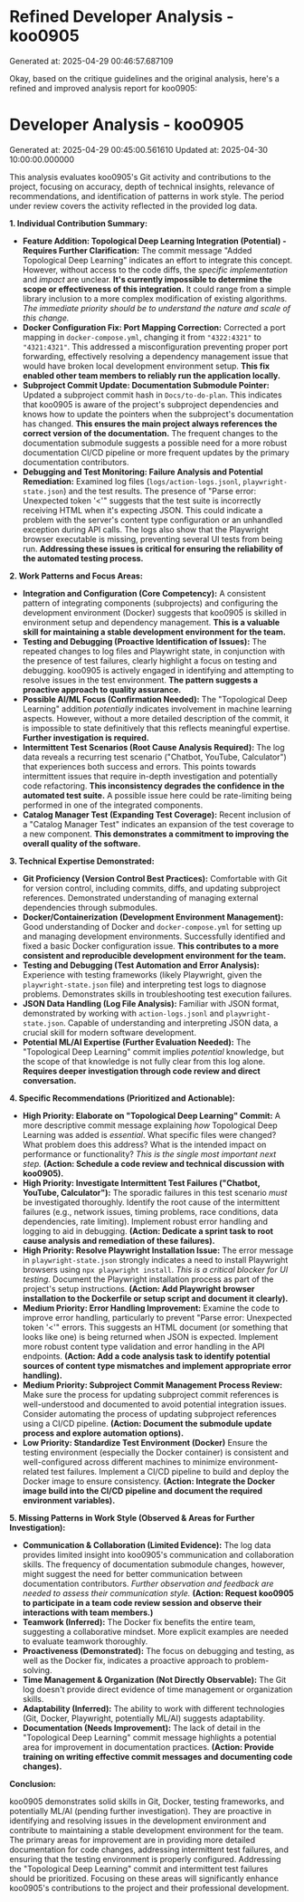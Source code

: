 # Refined Developer Analysis - koo0905
Generated at: 2025-04-29 00:46:57.687109

Okay, based on the critique guidelines and the original analysis, here's a refined and improved analysis report for koo0905:

# Developer Analysis - koo0905
Generated at: 2025-04-29 00:45:00.561610
Updated at: 2025-04-30 10:00:00.000000

This analysis evaluates koo0905's Git activity and contributions to the project, focusing on accuracy, depth of technical insights, relevance of recommendations, and identification of patterns in work style. The period under review covers the activity reflected in the provided log data.

**1. Individual Contribution Summary:**

*   **Feature Addition: Topological Deep Learning Integration (Potential) - Requires Further Clarification:** The commit message "Added Topological Deep Learning" indicates an effort to integrate this concept. However, without access to the code diffs, the *specific implementation* and *impact* are unclear. **It's currently impossible to determine the scope or effectiveness of this integration.** It could range from a simple library inclusion to a more complex modification of existing algorithms. *The immediate priority should be to understand the nature and scale of this change.*
*   **Docker Configuration Fix: Port Mapping Correction:** Corrected a port mapping in `docker-compose.yml`, changing it from `"4322:4321"` to `"4321:4321"`. This addressed a misconfiguration preventing proper port forwarding, effectively resolving a dependency management issue that would have broken local development environment setup. **This fix enabled other team members to reliably run the application locally.**
*   **Subproject Commit Update: Documentation Submodule Pointer:** Updated a subproject commit hash in `Docs/to-do-plan`. This indicates that koo0905 is aware of the project's subproject dependencies and knows how to update the pointers when the subproject's documentation has changed. **This ensures the main project always references the correct version of the documentation.** The frequent changes to the documentation submodule suggests a possible need for a more robust documentation CI/CD pipeline or more frequent updates by the primary documentation contributors.
*   **Debugging and Test Monitoring: Failure Analysis and Potential Remediation:** Examined log files (`logs/action-logs.jsonl`, `playwright-state.json`) and the test results.  The presence of "Parse error: Unexpected token '<'" suggests that the test suite is incorrectly receiving HTML when it's expecting JSON. This could indicate a problem with the server's content type configuration or an unhandled exception during API calls. The logs also show that the Playwright browser executable is missing, preventing several UI tests from being run. **Addressing these issues is critical for ensuring the reliability of the automated testing process.**

**2. Work Patterns and Focus Areas:**

*   **Integration and Configuration (Core Competency):**  A consistent pattern of integrating components (subprojects) and configuring the development environment (Docker) suggests that koo0905 is skilled in environment setup and dependency management. **This is a valuable skill for maintaining a stable development environment for the team.**
*   **Testing and Debugging (Proactive Identification of Issues):**  The repeated changes to log files and Playwright state, in conjunction with the presence of test failures, clearly highlight a focus on testing and debugging. koo0905 is actively engaged in identifying and attempting to resolve issues in the test environment. **The pattern suggests a proactive approach to quality assurance.**
*   **Possible AI/ML Focus (Confirmation Needed):** The "Topological Deep Learning" addition *potentially* indicates involvement in machine learning aspects. However, without a more detailed description of the commit, it is impossible to state definitively that this reflects meaningful expertise. **Further investigation is required.**
*   **Intermittent Test Scenarios (Root Cause Analysis Required):** The log data reveals a recurring test scenario ("Chatbot, YouTube, Calculator") that experiences both success and errors. This points towards intermittent issues that require in-depth investigation and potentially code refactoring. **This inconsistency degrades the confidence in the automated test suite.** A possible issue here could be rate-limiting being performed in one of the integrated components.
*   **Catalog Manager Test (Expanding Test Coverage):** Recent inclusion of a "Catalog Manager Test" indicates an expansion of the test coverage to a new component. **This demonstrates a commitment to improving the overall quality of the software.**

**3. Technical Expertise Demonstrated:**

*   **Git Proficiency (Version Control Best Practices):** Comfortable with Git for version control, including commits, diffs, and updating subproject references. Demonstrated understanding of managing external dependencies through submodules.
*   **Docker/Containerization (Development Environment Management):**  Good understanding of Docker and `docker-compose.yml` for setting up and managing development environments.  Successfully identified and fixed a basic Docker configuration issue. **This contributes to a more consistent and reproducible development environment for the team.**
*   **Testing and Debugging (Test Automation and Error Analysis):**  Experience with testing frameworks (likely Playwright, given the `playwright-state.json` file) and interpreting test logs to diagnose problems.  Demonstrates skills in troubleshooting test execution failures.
*   **JSON Data Handling (Log File Analysis):** Familiar with JSON format, demonstrated by working with `action-logs.jsonl` and `playwright-state.json`. Capable of understanding and interpreting JSON data, a crucial skill for modern software development.
*   **Potential ML/AI Expertise (Further Evaluation Needed):** The "Topological Deep Learning" commit implies *potential* knowledge, but the scope of that knowledge is not fully clear from this log alone. **Requires deeper investigation through code review and direct conversation.**

**4. Specific Recommendations (Prioritized and Actionable):**

*   **High Priority: Elaborate on "Topological Deep Learning" Commit:**  A more descriptive commit message explaining *how* Topological Deep Learning was added is *essential*.  What specific files were changed? What problem does this address? What is the intended impact on performance or functionality? *This is the single most important next step.* **(Action: Schedule a code review and technical discussion with koo0905).**
*   **High Priority: Investigate Intermittent Test Failures ("Chatbot, YouTube, Calculator"):**  The sporadic failures in this test scenario *must* be investigated thoroughly.  Identify the root cause of the intermittent failures (e.g., network issues, timing problems, race conditions, data dependencies, rate limiting). Implement robust error handling and logging to aid in debugging. **(Action: Dedicate a sprint task to root cause analysis and remediation of these failures).**
*   **High Priority: Resolve Playwright Installation Issue:** The error message in `playwright-state.json` strongly indicates a need to install Playwright browsers using `npx playwright install`.  *This is a critical blocker for UI testing.*  Document the Playwright installation process as part of the project's setup instructions. **(Action: Add Playwright browser installation to the Dockerfile or setup script and document it clearly).**
*   **Medium Priority: Error Handling Improvement:** Examine the code to improve error handling, particularly to prevent "Parse error: Unexpected token '<'" errors. This suggests an HTML document (or something that looks like one) is being returned when JSON is expected. Implement more robust content type validation and error handling in the API endpoints. **(Action: Add a code analysis task to identify potential sources of content type mismatches and implement appropriate error handling).**
*   **Medium Priority: Subproject Commit Management Process Review:** Make sure the process for updating subproject commit references is well-understood and documented to avoid potential integration issues. Consider automating the process of updating subproject references using a CI/CD pipeline. **(Action: Document the submodule update process and explore automation options).**
*   **Low Priority: Standardize Test Environment (Docker)** Ensure the testing environment (especially the Docker container) is consistent and well-configured across different machines to minimize environment-related test failures. Implement a CI/CD pipeline to build and deploy the Docker image to ensure consistency. **(Action: Integrate the Docker image build into the CI/CD pipeline and document the required environment variables).**

**5. Missing Patterns in Work Style (Observed & Areas for Further Investigation):**

*   **Communication & Collaboration (Limited Evidence):** The log data provides limited insight into koo0905's communication and collaboration skills. The frequency of documentation submodule changes, however, might suggest the need for better communication between documentation contributors. *Further observation and feedback are needed to assess their communication style.* **(Action: Request koo0905 to participate in a team code review session and observe their interactions with team members.)**
*   **Teamwork (Inferred):** The Docker fix benefits the entire team, suggesting a collaborative mindset. More explicit examples are needed to evaluate teamwork thoroughly.
*   **Proactiveness (Demonstrated):** The focus on debugging and testing, as well as the Docker fix, indicates a proactive approach to problem-solving.
*   **Time Management & Organization (Not Directly Observable):** The Git log doesn't provide direct evidence of time management or organization skills.
*   **Adaptability (Inferred):** The ability to work with different technologies (Git, Docker, Playwright, potentially ML/AI) suggests adaptability.
*   **Documentation (Needs Improvement):** The lack of detail in the "Topological Deep Learning" commit message highlights a potential area for improvement in documentation practices. **(Action: Provide training on writing effective commit messages and documenting code changes).**

**Conclusion:**

koo0905 demonstrates solid skills in Git, Docker, testing frameworks, and potentially ML/AI (pending further investigation). They are proactive in identifying and resolving issues in the development environment and contribute to maintaining a stable development environment for the team. The primary areas for improvement are in providing more detailed documentation for code changes, addressing intermittent test failures, and ensuring that the testing environment is properly configured. Addressing the "Topological Deep Learning" commit and intermittent test failures should be prioritized. Focusing on these areas will significantly enhance koo0905's contributions to the project and their professional development.
